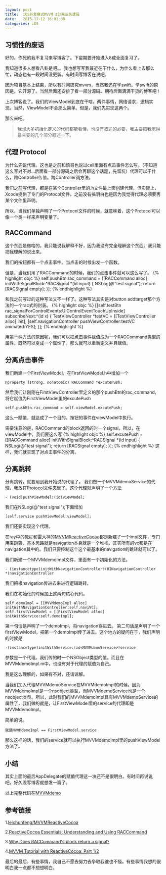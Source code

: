 ```yaml
---
layout: post
title:  iOS开发模式MVVM 2分离业务逻辑
date:   2015-12-12 ‎16:01:08
categories: iOS
---
```


习惯性的废话
---
好的，作死的我不复习来写博客了。下星期要开始进入8成全面复习了。

我知道很多人想看八卦是吧。。我也想写写我最近在干什么，为什么看上去那么忙，动态也有一段时间没更新。有时间写博客在说吧。

因为项目基本上结束，所以有时间研究mvvm，当然我还在学swift。学swift的原因是，它开源了。当然后面还安排了看一部分源码。期待后面满满干货的博客吧！

上次博客说了。我们的ViewModel到底在干啥，两件事情，网络请求，逻辑实现。当然，ViewModel不会那么简单。但是，我们先实现这两个。

那么来吧。

> 我想大多初始化定义的代码都能看懂，也没有叙述的必要，我主要把我觉得最主要的几个部分叙述一下。

## 代理 Protocol
为什么先说代理。这也是之前和慎哥也说过cell里面有点击事件怎么写。（不知道这么写对不对...后面看一部分源码之后会再聊这个话题，先留坑）代理可以干什么，跨Controller传值。跨Controller调方法。

我们之前写代理，都是在某个Controller里的.h文件最上面创建代理。但实际上，Xcode提供了专门的Protocol文件。之前没有搞明白也是因为我觉得代理必须要再某个文件里声明。

所以，当我们单独声明了一个Protocol文件的时候，就意味着，这个Protocol可以像一个类一样来声明变量了。

## RACCommand
这个东西是做啥的。我只能说我解释不好，因为我没有完全理解这个东西。我只能把我理解的说出来。

我们的按钮都有一个点击事件。当点击的时候出发一个函数。

但是，当我们用了RACCommand的时候，我们的点击事件就可以这么写了。
{% highlight objc %}
self.pushBtn.rac_command = [[RACCommand alloc] initWithSignalBlock:^RACSignal *(id input) {
    NSLog(@"test signal");
    return [RACSignal empty];
}];
{% endhighlight %}

和我之前写过的这种写法又不一样了。这种写法其实是对button addtarget那个方法的一个rac式的封装。
{% highlight objc %}
[[self.testBtn rac_signalForControlEvents:UIControlEventTouchUpInside]
                            subscribeNext:^(id x) {
    TestViewController *testVC = [[TestViewController alloc] init];
    [self.navigationController pushViewController:testVC animated:YES];
}];
{% endhighlight %}

用第一种方法的原因呢，我们可以把点击事件赋值成为一个RACCommand类型的属性。既然可以变成一个属性了，那么就可以重新定义并且赋值。

## 分离点击事件
我们新建一个FirstViewModel，在FirstViewModel.h中增加一个

`@property (strong, nonatomic) RACCommand *excutePush;`

然后我们让刚刚在FirstViewController里定义的那个pushBtn的rac_command，将它赋值为FirstViewModel里的excutePush

`self.pushBtn.rac_command = self.viewModel.excutePush;`

这么一赋值，就达成了一个目的。按钮的事件在viewModel中执行。

需要注意的是，RACCommand的block返回的时一个signal。所以，在viewModel中，我们要这么写
{% highlight objc %}
    self.excutePush = [[RACCommand alloc] initWithSignalBlock:^RACSignal *(id input) {
        NSLog(@"test signal");
        return [RACSignal empty];
    }];
{% endhighlight %}
这样，我们就实现了对点击事件的分离。

## 分离跳转
分离跳转，就要用到我开始说的代理了。
我们做一个MVVMdemoService的代理，我放在Protocol文件夹里了。这个代理就声明了一个方法

`- (void)pushViewModel:(id)viewModel;`

我们在NSLog(@"test signal");下面增加

`[self.service pushViewModel:viewModel];`

我们还要实现这个代理。

在ray中的[教程](http://www.raywenderlich.com/74106/mvvm-tutorial-with-reactivecocoa-part-1)和雷大神的[MVVMReactiveCocoa](https://github.com/leichunfeng/MVVMReactiveCocoa)都是新建了一个Impl文件，专门用来跳转，基本思路就是navigation本身就是一个堆栈，其实所有的vc都是在navigation其中的。我们只要控制这个这个最基本的navigation的跳转就可以了。

我们新建一个MVVMdemoImpl文件，里面有一个初始化的方法。

`- (instancetype)initWithNavigationController:(UINavigationController *)navigationController`

我们把根navigation传进去来进行逻辑跳转。

我们在初始化的时候加上这两句核心代码。

    self.demoImpl = [[MVVMdemoImpl alloc] initWithNavigationController:self.naviVC];
    self.firstViewModel = [[FirstViewModel alloc] initWithService:self.demoImpl];

第一句话是声明了一个demoImpl，将navigation穿进去。
第二句话是声明了一个firstViewModel，把第一个demoImpl传了进去。这个地方的疑问在于，我们声明的时候是

`-(instancetype)initWithService:(id<MVVMdemoService>)service`

参数是一个代理。我们传的时一个NSObject类型的值。而且在MVVMdemoImpl.m中，也没有对于代理的赋值为自己。

我是这么理解的，如果有不对，还请谅解。

当我们加入代理MVVMdemoService在MVVMdemoImpl的时候，因为MVVMdemoImpl是一个nsobject类型，而MVVMdemoService也是一个nsobject类型。所以，此时我们的MVVMdemoImpl具有MVVMdemoService的属性了，我们做的就是，让FirstViewModel里的service的代理即是MVVMdemoImpl。

简单的说。

`就是MVVMdemoImpl == FirstViewModel.service`

那么这样的话，我们的service就可以执行MVVMdemoImpl里的pushViewModel方法了。


## 小结
其实上面的最后AppDelegate的赋值代理这一块还不是很明白。有时间再说说吧。好久没写博客就想发一篇了。

以上完整代码在[MVVMdemo](https://github.com/judi0713/MVVMdemo)

## 参考链接 

1.[leichunfeng/MVVMReactiveCocoa](https://github.com/leichunfeng/MVVMReactiveCocoa)

2.[ReactiveCocoa Essentials: Understanding and Using RACCommand](http://codeblog.shape.dk/blog/2013/12/05/reactivecocoa-essentials-understanding-and-using-raccommand/)

3.[Why Does RACCommand's block return a signal?](http://stackoverflow.com/questions/19440683/why-does-raccommands-block-return-a-signal)

4.[MVVM Tutorial with ReactiveCocoa: Part 1/2](http://www.raywenderlich.com/74106/mvvm-tutorial-with-reactivecocoa-part-1)


最后的最后，有些事情，我自己不愿去努力去争取我谁也不怪。有些事情我想的很明白我一点都不想想明白。